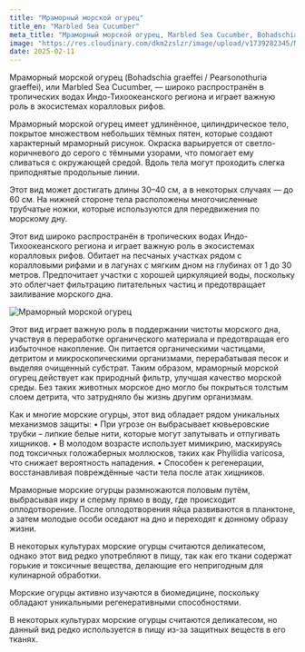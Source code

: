 ```yaml
---
title: "Мраморный морской огурец"
title_en: "Marbled Sea Cucumber"
meta_title: "Мраморный морской огурец, Marbled Sea Cucumber, Bohadschia graeffei, Pearsonothuria graeffei"
image: "https://res.cloudinary.com/dkm2zslzr/image/upload/v1739282345/Marbled_Sea_Cucumber_o2q4mq.png"
date: 2025-02-11
---
```


Мраморный морской огурец (Bohadschia graeffei / Pearsonothuria graeffei), или Marbled Sea Cucumber, — широко распространён в тропических водах Индо-Тихоокеанского региона и играет важную роль в экосистемах коралловых рифов.

Мраморный морской огурец имеет удлинённое, цилиндрическое тело, покрытое множеством небольших тёмных пятен, которые создают характерный мраморный рисунок. Окраска варьируется от светло-коричневого до серого с тёмными узорами, что помогает ему сливаться с окружающей средой. Вдоль тела могут проходить слегка приподнятые продольные линии.

Этот вид может достигать длины 30–40 см, а в некоторых случаях — до 60 см. На нижней стороне тела расположены многочисленные трубчатые ножки, которые используются для передвижения по морскому дну.

Этот вид широко распространён в тропических водах Индо-Тихоокеанского региона и играет важную роль в экосистемах коралловых рифов. Обитает на песчаных участках рядом с коралловыми рифами и в лагунах с мягким дном на глубинах от 1 до 30 метров. Предпочитает участки с хорошей циркуляцией воды, поскольку это облегчает фильтрацию питательных частиц и предотвращает заиливание морского дна.

![Мраморный морской огурец](https://res.cloudinary.com/dkm2zslzr/image/upload/v1739286536/Marbled-Sea-Cucumber-2_wrrxys.png "Мраморный морской огурец")

Этот вид играет важную роль в поддержании чистоты морского дна, участвуя в переработке органического материала и предотвращая его избыточное накопление. Он питается органическими частицами, детритом и микроскопическими организмами, перерабатывая песок и выделяя очищенный субстрат. Таким образом, мраморный морской огурец действует как природный фильтр, улучшая качество морской среды. Без таких животных морское дно могло бы покрыться толстым слоем детрита, что затрудняло бы жизнь другим организмам.

Как и многие морские огурцы, этот вид обладает рядом уникальных механизмов защиты:
• При угрозе он выбрасывает кювьеровские трубки – липкие белые нити, которые могут запутывать и отпугивать хищников.
• В молодом возрасте использует мимикрию, маскируясь под токсичных голожаберных моллюсков, таких как Phyllidia varicosa, что снижает вероятность нападения.
• Способен к регенерации, восстанавливая повреждённые части тела после атак хищников.

Мраморные морские огурцы размножаются половым путём, выбрасывая икру и сперму прямо в воду, где происходит оплодотворение. После оплодотворения яйца развиваются в планктоне, а затем молодые особи оседают на дно и переходят к донному образу жизни.

В некоторых культурах морские огурцы считаются деликатесом, однако этот вид редко употребляют в пищу, так как его ткани содержат горькие и токсичные вещества, делающие его непригодным для кулинарной обработки.

Морские огурцы активно изучаются в биомедицине, поскольку обладают уникальными регенеративными способностями.

В некоторых культурах морские огурцы считаются деликатесом, но данный вид редко используется в пищу из-за защитных веществ в его тканях.
